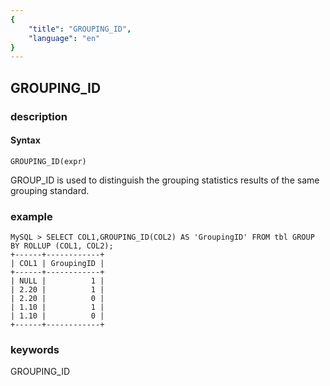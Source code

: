 ```yaml
---
{
    "title": "GROUPING_ID",
    "language": "en"
}
---
```


<!-- 
Licensed to the Apache Software Foundation (ASF) under one
or more contributor license agreements.  See the NOTICE file
distributed with this work for additional information
regarding copyright ownership.  The ASF licenses this file
to you under the Apache License, Version 2.0 (the
"License"); you may not use this file except in compliance
with the License.  You may obtain a copy of the License at

  http://www.apache.org/licenses/LICENSE-2.0

Unless required by applicable law or agreed to in writing,
software distributed under the License is distributed on an
"AS IS" BASIS, WITHOUT WARRANTIES OR CONDITIONS OF ANY
KIND, either express or implied.  See the License for the
specific language governing permissions and limitations
under the License.
-->

## GROUPING_ID
### description
#### Syntax

`GROUPING_ID(expr)`

GROUP_ID is used to distinguish the grouping statistics results of the same grouping standard.

### example
```
MySQL > SELECT COL1,GROUPING_ID(COL2) AS 'GroupingID' FROM tbl GROUP BY ROLLUP (COL1, COL2);
+------+------------+
| COL1 | GroupingID |
+------+------------+
| NULL |          1 |
| 2.20 |          1 |
| 2.20 |          0 |
| 1.10 |          1 |
| 1.10 |          0 |
+------+------------+
```
### keywords
GROUPING_ID
